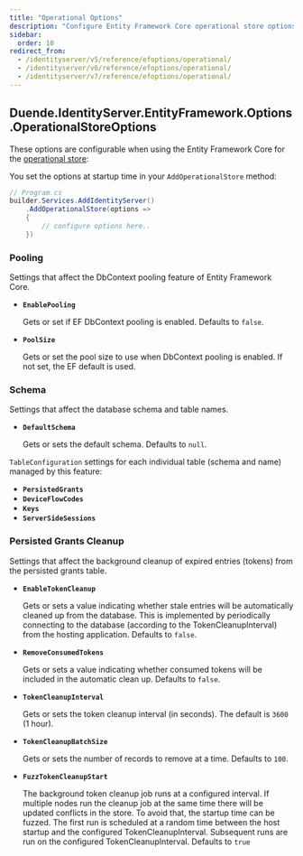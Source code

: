 ```yaml
---
title: "Operational Options"
description: "Configure Entity Framework Core operational store options including database schema, pooling settings, and cleanup parameters for persisted grants."
sidebar:
  order: 10
redirect_from:
  - /identityserver/v5/reference/efoptions/operational/
  - /identityserver/v6/reference/efoptions/operational/
  - /identityserver/v7/reference/efoptions/operational/
---
```


## Duende.IdentityServer.EntityFramework.Options.OperationalStoreOptions

These options are configurable when using the Entity Framework Core for
the [operational store](/identityserver/data/operational):

You set the options at startup time in your `AddOperationalStore` method:

```cs
// Program.cs
builder.Services.AddIdentityServer()
    .AddOperationalStore(options =>
    {
        // configure options here..
    })
```

### Pooling

Settings that affect the DbContext pooling feature of Entity Framework Core.

* **`EnablePooling`**

  Gets or set if EF DbContext pooling is enabled. Defaults to `false`.


* **`PoolSize`**

  Gets or set the pool size to use when DbContext pooling is enabled. If not set, the EF default is used.

### Schema

Settings that affect the database schema and table names.

* **`DefaultSchema`**

  Gets or sets the default schema. Defaults to `null`.

`TableConfiguration` settings for each individual table (schema and name) managed by this feature:

* **`PersistedGrants`**
* **`DeviceFlowCodes`**
* **`Keys`**
* **`ServerSideSessions`**

### Persisted Grants Cleanup

Settings that affect the background cleanup of expired entries (tokens) from the persisted grants table.

* **`EnableTokenCleanup`**

  Gets or sets a value indicating whether stale entries will be automatically cleaned up from the database.
  This is implemented by periodically connecting to the database (according to the TokenCleanupInterval) from the
  hosting application.
  Defaults to `false`.

* **`RemoveConsumedTokens`**

  Gets or sets a value indicating whether consumed tokens will be included in the automatic clean up.
  Defaults to `false`.

* **`TokenCleanupInterval`**

  Gets or sets the token cleanup interval (in seconds). The default is `3600` (1 hour).

* **`TokenCleanupBatchSize`**

  Gets or sets the number of records to remove at a time. Defaults to `100`.

* **`FuzzTokenCleanupStart`**

  The background token cleanup job runs at a configured interval. If multiple nodes run the cleanup
  job at the same time there will be updated conflicts in the store. To avoid that, the startup time
  can be fuzzed. The first run is scheduled at a random time between the host startup and the configured
  TokenCleanupInterval. Subsequent runs are run on the configured TokenCleanupInterval. Defaults to `true`

